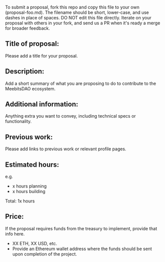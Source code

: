 To submit a proposal, fork this repo and copy this file to your own (proposal-foo.md). The filename should be short, lower-case, and use dashes in place of spaces.
DO NOT edit this file directly. Iterate on your proposal with others in your fork, and send us a PR when it's ready a merge for broader feedback.

## Title of proposal: 
Please add a title for your proposal.

## Description: 
Add a short summary of what you are proposing to do to contribute to the MeebitsDAO ecosystem. 

## Additional information: 
Anything extra you want to convey, including technical specs or functionality. 

## Previous work: 
Please add links to previous work or relevant profile pages. 

## Estimated hours: 
e.g. 
- x hours planning
- x hours building

Total: 1x hours

## Price: 
If the proposal requires funds from the treasury to implement, provide that info here.
- XX ETH, XX USD, etc.
- Provide an Ethereum wallet address where the funds should be sent upon completion of the project.
